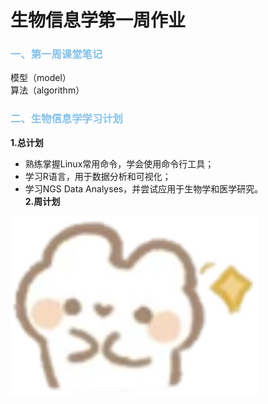 # 生物信息学第一周作业
### <span style="color: #85C1E9;">一、第一周课堂笔记</span>
模型（model）  
算法（algorithm）
###  <span style="color: #85C1E9;">二、生物信息学学习计划</span>
**1.总计划**
  * 熟练掌握Linux常用命令，学会使用命令行工具；
  * 学习R语言，用于数据分析和可视化；
  * 学习NGS Data Analyses，并尝试应用于生物学和医学研究。<br>
**2.周计划**  
   
![可爱兔子](https://github.com/Joyee001/2025bioinfo/raw/main/images/兔子笑.jpg)
